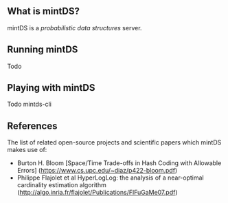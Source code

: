What is mintDS?
--------------

mintDS is a *probabilistic data structures* server.

Running mintDS
--------------
Todo

Playing with mintDS
--------------
Todo  mintds-cli

References
--------------
The list of related open-source projects and scientific papers which mintDS makes use of:
 - Burton H. Bloom  [Space/Time Trade-offs in Hash Coding with Allowable Errors] (https://www.cs.upc.edu/~diaz/p422-bloom.pdf)
 - Philippe Flajolet et al HyperLogLog: the analysis of a near-optimal
cardinality estimation algorithm (http://algo.inria.fr/flajolet/Publications/FlFuGaMe07.pdf)
